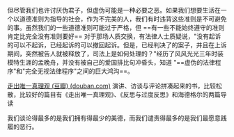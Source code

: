 但尽管我们也许讨厌伪君子，但虚伪可能是一种必要之恶。如果我们想要生活在一个以道德准则为指导的社会，作为不完美的人，我们有时违背这些准则是不可避免的事。虽然我们的一些道德准则可能过于严格，但 ==有一些不能始终遵守的准则肯定比完全没有准则要好==
对于那场人质交换，有法律人士质疑说，"没有起诉的可以不起诉，已经起诉的可以撤回起诉。但是，已经判决了的案子，并且在上诉期间，突然被告人就被释放了，司法上是如何处理的？"经历了风风光光三年时装模特生涯的孟晚舟，并没有被自己的爱国排比句冲昏头，知道 "==虚伪的法律程序"和"完全无视法律程序"之间的巨大鸿沟==。


[走出唯一真理观 (豆瓣) (douban.com)](https://book.douban.com/subject/34988734/)
演讲、访谈与评论拼凑起来的书，比较松散，比较好的篇目有《走出唯一真理观》、《反思与过度反思》和海德格尔的两篇导读


我们谈论得最多的是我们拥有得最少的美德，而我们谴责得最多的是我们最愿意践履的恶行。
